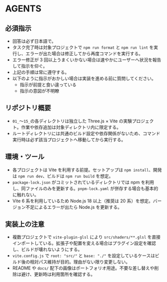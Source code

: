 # AGENTS

## 必須指示
- 回答は必ず日本語で。
- タスク完了時は対象プロジェクトで `npm run format` と `npm run lint` を実行し、エラーが出た場合は修正してから再度コマンドを実行する。
- エラー修正が 3 回以上うまくいかない場合は速やかにユーザーへ状況を報告して指示を仰ぐ。
- 上記の手順は常に遵守する。
- 以下のように指示がおかしい場合は実装を進める前に質問してください。
  - 指示が前提と食い違っている
  - 指示の意図が不明瞭

## リポジトリ概要
- `01_`〜`15_`の各ディレクトリは独立した Three.js × Vite の実験プロジェクト。作業や依存追加は対象ディレクトリ内に限定する。
- ルートディレクトリには共通のビルド設定や依存関係がないため、コマンド実行時は必ず該当プロジェクトへ移動してから実行する。

## 環境・ツール
- 各プロジェクトは Vite を利用する前提。セットアップは `npm install`、開発は `npm run dev`、ビルドは `npm run build` を想定。
- `package-lock.json` がコミットされているディレクトリでは npm を利用し、同ファイルのみを更新する。`pnpm-lock.yaml` が併存する場合も基本的に触れない。
- Vite 6 系を利用しているため Node.js 18 以上（推奨は 20 系）を想定。バージョン不足によるエラーが出たら Node.js を更新する。

## 実装上の注意
- 複数プロジェクトで `vite-plugin-glsl` により `src/shaders/**.glsl` を直接インポートしている。拡張子や配置を変える場合はプラグイン設定を確認し、ビルドが壊れないようにする。
- `vite.config.js` で `root: "src/"` と `base: "./"` を設定しているケースはビルド後の相対パス維持が目的。理由がない限り変更しない。
- README や `docs/` 配下の画像はポートフォリオ用途。不要な差し替えや削除は避け、更新時は利用箇所を確認する。
